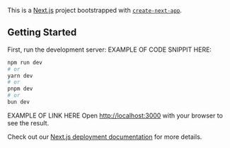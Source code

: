 This is a [Next.js](https://nextjs.org/) project bootstrapped with [`create-next-app`](https://github.com/vercel/next.js/tree/canary/packages/create-next-app).

## Getting Started

First, run the development server:
EXAMPLE OF CODE SNIPPIT HERE:
```bash
npm run dev
# or
yarn dev
# or
pnpm dev
# or
bun dev
```
EXAMPLE OF LINK HERE
Open [http://localhost:3000](http://localhost:3000) with your browser to see the result.



Check out our [Next.js deployment documentation](https://nextjs.org/docs/deployment) for more details.
